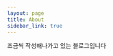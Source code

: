 ```yaml
---
layout: page
title: About
sidebar_link: true
---
```


<p class="message">
  조금씩 작성해나가고 있는 블로그입니다
</p>
